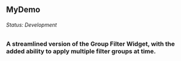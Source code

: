 ## MyDemo
###### Status: Development
### A streamlined version of the Group Filter Widget, with the added ability to apply multiple filter groups at time. 